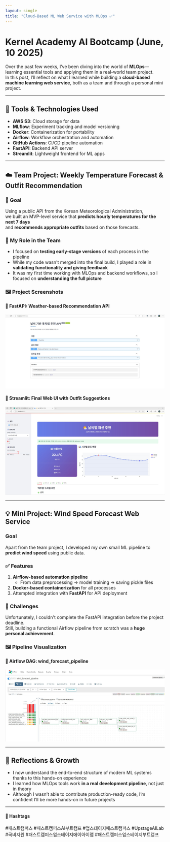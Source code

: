 ```yaml
---
layout: single
title: "Cloud-Based ML Web Service with MLOps ✅"
---
```


# Kernel Academy AI Bootcamp (June, 10 2025)

Over the past few weeks, I’ve been diving into the world of **MLOps**—learning essential tools and applying them in a real-world team project.  
In this post, I’ll reflect on what I learned while building a **cloud-based machine learning web service**, both as a team and through a personal mini project.

---

## 🔧 Tools & Technologies Used

- **AWS S3**: Cloud storage for data  
- **MLflow**: Experiment tracking and model versioning  
- **Docker**: Containerization for portability  
- **Airflow**: Workflow orchestration and automation  
- **GitHub Actions**: CI/CD pipeline automation  
- **FastAPI**: Backend API server  
- **Streamlit**: Lightweight frontend for ML apps

---

## ☁️ Team Project: Weekly Temperature Forecast & Outfit Recommendation

### 📌 Goal

Using a public API from the Korean Meteorological Administration,  
we built an MVP-level service that **predicts hourly temperatures for the next 7 days**  
and **recommends appropriate outfits** based on those forecasts.

### 🧠 My Role in the Team

- I focused on **testing early-stage versions** of each process in the pipeline  
- While my code wasn't merged into the final build, I played a role in **validating functionality and giving feedback**  
- It was my first time working with MLOps and backend workflows, so I focused on **understanding the full picture**

### 🖼️ Project Screenshots

#### 🔹 FastAPI: Weather-based Recommendation API

![FastAPI Swagger UI](/assets/images/FastAPI.jpg)

#### 🔹 Streamlit: Final Web UI with Outfit Suggestions

![Streamlit UI Interface](/assets/images/streamlit.jpg)

---

## 💡 Mini Project: Wind Speed Forecast Web Service

### Goal

Apart from the team project, I developed my own small ML pipeline to **predict wind speed** using public data.

### ✅ Features

1. **Airflow-based automation pipeline**
   - From data preprocessing → model training → saving pickle files  
2. **Docker-based containerization** for all processes  
3. Attempted integration with **FastAPI** for API deployment

### 🚧 Challenges

Unfortunately, I couldn't complete the FastAPI integration before the project deadline.  
Still, building a functional Airflow pipeline from scratch was a **huge personal achievement**.

### 🖼️ Pipeline Visualization

#### 🔹 Airflow DAG: wind_forecast_pipeline

![Airflow DAG Screenshot](/assets/images/airflow_wind.jpg)

---

## 🌱 Reflections & Growth

- I now understand the end-to-end structure of modern ML systems thanks to this hands-on experience
- I learned how MLOps tools work **in a real development pipeline**, not just in theory
- Although I wasn’t able to contribute production-ready code, I’m confident I’ll be more hands-on in future projects

---

#### 🔖 Hashtags  
#패스트캠퍼스 #패스트캠퍼스AI부트캠프 #업스테이지패스트캠퍼스 #UpstageAILab #국비지원 #패스트캠퍼스업스테이지에이아이랩 #패스트캠퍼스업스테이지부트캠프


